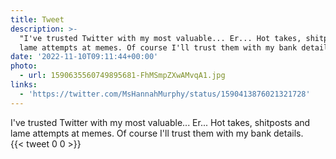 ```yaml
---
title: Tweet
description: >-
  "I've trusted Twitter with my most valuable... Er... Hot takes, shitposts and
  lame attempts at memes. Of course I'll trust them with my bank details.  "
date: '2022-11-10T09:11:44+00:00'
photo:
  - url: 1590635560749895681-FhMSmpZXwAMvqA1.jpg
links:
  - 'https://twitter.com/MsHannahMurphy/status/1590413876021321728'
---
```

I've trusted Twitter with my most valuable... Er... Hot takes, shitposts and lame attempts at memes. Of course I'll trust them with my bank details.  
      {{< tweet 0 0 >}}
    
